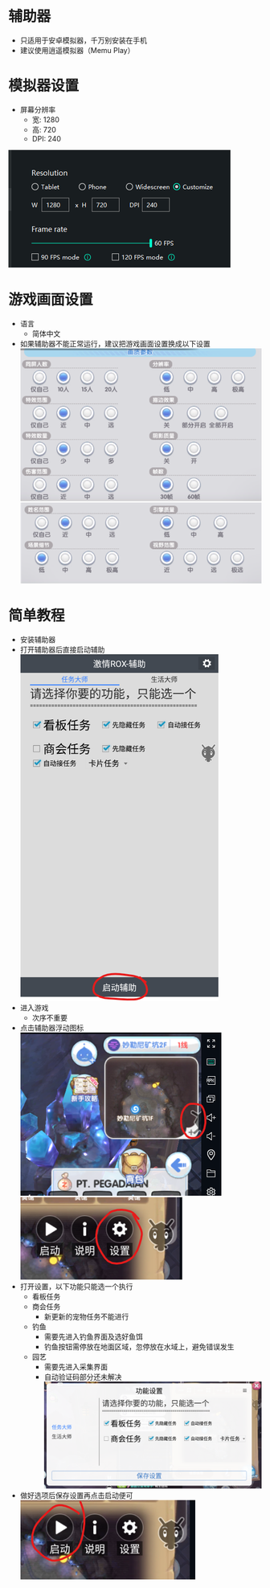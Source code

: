 # 辅助器
- 只适用于安卓模拟器，千万别安装在手机
- 建议使用逍遥模拟器（Memu Play）

# 模拟器设置
- 屏幕分辨率
  - 宽: 1280 
  - 高: 720 
  - DPI: 240
  
![alt text](https://github.com/cwsam66/mobileanjian/blob/main/rox/screen/EmulatorSetting_1.png?raw=true)

# 游戏画面设置
- 语言
  - 简体中文
- 如果辅助器不能正常运行，建议把游戏画面设置换成以下设置
![alt text](https://github.com/cwsam66/mobileanjian/blob/main/rox/screen/ROSetting_1.png?raw=true)
![alt text](https://github.com/cwsam66/mobileanjian/blob/main/rox/screen/ROSetting_2.png?raw=true)

# 简单教程
- 安装辅助器
- 打开辅助器后直接启动辅助
  ![alt text](https://github.com/cwsam66/mobileanjian/blob/main/rox/screen/App_1.png?raw=true)
- 进入游戏
  - 次序不重要
- 点击辅助器浮动图标
  ![alt text](https://github.com/cwsam66/mobileanjian/blob/main/rox/screen/App_2.png?raw=true)
  ![alt text](https://github.com/cwsam66/mobileanjian/blob/main/rox/screen/App_3.png?raw=true)
- 打开设置，以下功能只能选一个执行
  - 看板任务
  - 商会任务 
    - 新更新的宠物任务不能进行
  - 钓鱼
    - 需要先进入钓鱼界面及选好鱼饵
    - 钓鱼按钮需停放在地面区域，忽停放在水域上，避免错误发生
  - 园艺
    - 需要先进入采集界面
    - 自动验证码部分还未解决
  ![alt text](https://github.com/cwsam66/mobileanjian/blob/main/rox/screen/App_4.png?raw=true)
- 做好选项后保存设置再点击启动便可
  ![alt text](https://github.com/cwsam66/mobileanjian/blob/main/rox/screen/App_5.png?raw=true)
